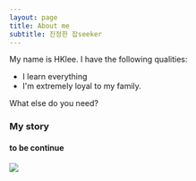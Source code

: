 ```yaml
---
layout: page
title: About me
subtitle: 진정한 잡seeker
---
```


My name is HKlee. I have the following qualities:

- I learn everything
- I'm extremely loyal to my family.

What else do you need?

### My story

#### to be continue

![](https://media4.giphy.com/media/v1.Y2lkPTc5MGI3NjExaWVwcWVzdzg4N2VrdmR2bHN5YjVwYW9wZ3p0M3V5azRhOWF3MzQxcyZlcD12MV9pbnRlcm5hbF9naWZfYnlfaWQmY3Q9Zw/atQF1zaSGq8s8/giphy.gif)
